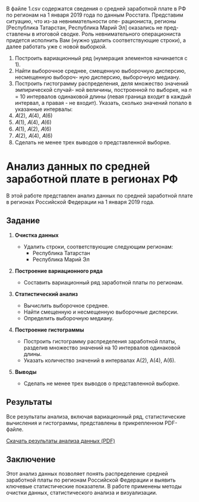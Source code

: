 
В файле 1.csv содержатся сведения о средней заработной плате в РФ по регионам на 1
января 2019 года по данным Росстата. Представим ситуацию, что из-за невнимательности опе-
рациониста, регионы [Республика Татарстан, Республика Марий Эл] оказались не пред-
ставлены в итоговой сводке. Роль невнимательного операциониста придется исполнить Вам
(нужно удалить соответствующие строки), а далее работать уже с новой выборкой.


1. Построить вариационный ряд (нумерация элементов начинается с 1).
2. Найти выборочное среднее, смещенную выборочную дисперсию, несмещенную выбороч-
ную дисперсию, выборочную медиану.
3. Построить гистограмму распределения, деля множество значений эмпирической случай-
ной величины, построенной по выборке, на 𝑛 = 10 интервалов одинаковой длины (левая
граница входит в каждый интервал, а правая - не входит). Указать, сколько значений
попало в указанные интервалы:
1. 𝐴(2), 𝐴(4), 𝐴(6)
2. 𝐴(1), 𝐴(4), 𝐴(6)
3. 𝐴(1), 𝐴(2), 𝐴(6)
4. 𝐴(2), 𝐴(4), 𝐴(6)
4. Сделать не менее трех выводов о представленной выборке.

 # Анализ данных по средней заработной плате в регионах РФ

В этой работе представлен анализ данных по средней заработной плате в регионах Российской Федерации на 1 января 2019 года.

## Задание

1. **Очистка данных**
   - Удалить строки, соответствующие следующим регионам:
     - Республика Татарстан
     - Республика Марий Эл

2. **Построение вариационного ряда**
   - Составить вариационный ряд заработной платы по регионам.

3. **Статистический анализ**
   - Вычислить выборочное среднее.
   - Найти смещенную и несмещенную выборочные дисперсии.
   - Определить выборочную медиану.

4. **Построение гистограммы**
   - Построить гистограмму распределения заработной платы, разделив множество значений на 10 интервалов одинаковой длины.
   - Указать количество значений в интервалах A(2), A(4), A(6).

5. **Выводы**
   - Сделать не менее трех выводов о представленной выборке.

## Результаты

Все результаты анализа, включая вариационный ряд, статистические вычисления и гистограммы, представлены в прикрепленном PDF-файле.

[Скачать результаты анализа данных (PDF)](results/salary_analysis.pdf)

## Заключение

Этот анализ данных позволяет понять распределение средней заработной платы по регионам Российской Федерации и выявить ключевые статистические показатели. В работе применены методы очистки данных, статистического анализа и визуализации.



